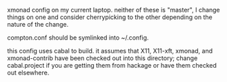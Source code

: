 xmonad config on my current laptop.
neither of these is "master", I change things on one and consider
cherrypicking to the other depending on the nature of the change.

compton.conf should be symlinked into ~/.config.

this config uses cabal to build. it assumes that X11, X11-xft,
xmonad, and xmonad-contrib have been checked out into this
directory; change cabal.project if you are getting them from
hackage or have them checked out elsewhere.
